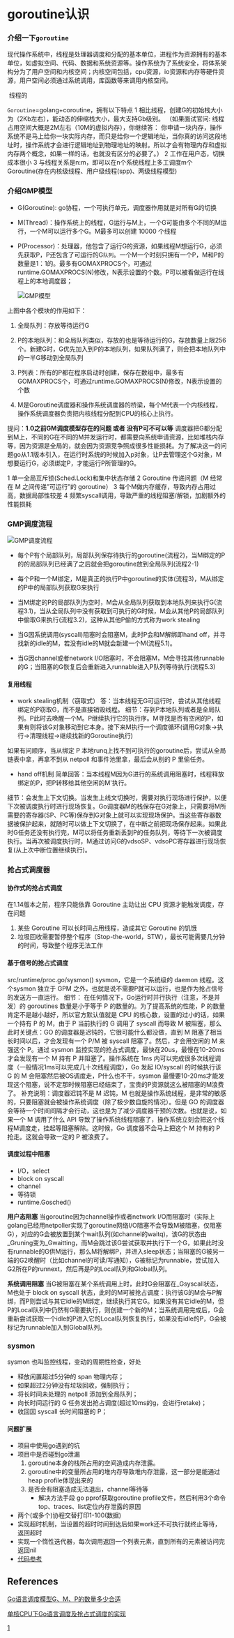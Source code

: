 # goroutine认识

### 介绍一下`goroutine`
​	现代操作系统中，线程是处理器调度和分配的基本单位，进程作为资源拥有的基本单位，如虚拟空间、代码、数据和系统资源等。操作系统为了系统安全，将体系架构分为了用户空间和内核空间；内核空间包括，cpu资源，io资源和内存等硬件资源，用户空间必须通过系统调用，库函数等来调用内核空间。

​	线程的

`Goroutine`=golang+coroutine，拥有以下特点
1 相比线程，创建G的初始栈大小为（2Kb左右），能动态的伸缩栈大小，最大支持Gb级别。 （如果面试官问: 线程占用空间大概是2M左右（10M的虚拟内存），你继续答： 你申请一块内存，操作系统不是马上给你一块实际内存，而只是给你一个逻辑地址，当你真的访问这段地址时，操作系统才会进行逻辑地址到物理地址的映射。所以才会有物理内存和虚拟内存两个概念，如果一样的话，也就没有区分的必要了。）
2 工作在用户态，切换成本很小
3 与线程关系是n:m，即可以在n个系统线程上多工调度m个Goroutine(存在内核级线程、用户级线程(spp)、两级线程模型)


### 介绍GMP模型

- G(Goroutine): go协程，一个可执行单元，调度器作用就是对所有G的切换	

- M(Thread)：操作系统上的线程，G运行与M上，一个G可能由多个不同的M运行，一个M可以运行多个G。M最多可以创建 10000 个线程

- P(Processor)：处理器，他包含了运行G的资源，如果线程M想运行G，必须先获取P，P还包含了可运行的G`队列`。一个M一个时刻只拥有一个P，M和P的数量是1：1的。最多有GOMAXPROCS个，可通过runtime.GOMAXPROCS(N)修改，N表示设置的个数。P可以被看做运行在线程上的本地调度器；

  ![GMP模型](../img/GMP.webp)

上图中各个模块的作用如下：

1. 全局队列：存放等待运行G

2. P的本地队列：和全局队列类似，存放的也是等待运行的G，存放数量上限256个。新建G时，G优先加入到P的本地队列，如果队列满了，则会把本地队列中的一半G移动到全局队列

3. P列表：所有的P都在程序启动时创建，保存在数组中，最多有GOMAXPROCS个，可通过runtime.GOMAXPROCS(N)修改，N表示设置的个数

4. M是Goroutine调度器和操作系统调度器的桥梁，每个M代表一个内核线程，操作系统调度器负责把内核线程分配到CPU的核心上执行。

提问：**1.0之前GM调度模型存在的问题 或者 没有P可不可以等** 
调度器把G都分配到M上，不同的G在不同的M并发运行时，都需要向系统申请资源，比如堆栈内存等，因为资源是全局的，就会因为资源竞争照成很多性能损耗。为了解决这一的问题go从1.1版本引入，在运行时系统的时候加入p对象，让P去管理这个G对象，M想要运行G，必须绑定P，才能运行P所管理的G。

   1 单一全局互斥锁(Sched.Lock)和集中状态存储
   2 Goroutine 传递问题（M 经常在 M 之间传递”可运行”的 goroutine）
   3 每个M做内存缓存，导致内存占用过高，数据局部性较差
   4 频繁syscall调用，导致严重的线程阻塞/解锁，加剧额外的性能损耗


### GMP调度流程

![GMP调度流程](../img/gmp_proces.image "GMP调度流程")
- 每个P有个局部队列，局部队列保存待执行的goroutine(流程2)，当M绑定的P的的局部队列已经满了之后就会把goroutine放到全局队列(流程2-1)

- 每个P和一个M绑定，M是真正的执行P中goroutine的实体(流程3)，M从绑定的P中的局部队列获取G来执行

- 当M绑定的P的局部队列为空时，M会从全局队列获取到本地队列来执行G(流程3.1)，当从全局队列中没有获取到可执行的G时候，M会从其他P的局部队列中偷取G来执行(流程3.2)，这种从其他P偷的方式称为work stealing

- 当G因系统调用(syscall)阻塞时会阻塞M，此时P会和M解绑即hand off，并寻找新的idle的M，若没有idle的M就会新建一个M(流程5.1)。

- 当G因channel或者network I/O阻塞时，不会阻塞M，M会寻找其他runnable的G；当阻塞的G恢复后会重新进入runnable进入P队列等待执行(流程5.3)


#### 复用线程

- work stealing机制（窃取式）
答：当本线程无G可运行时，尝试从其他线程绑定的P窃取G，而不是直接销毁线程。
细节：存到P本地队列或者是全局队列。P此时去唤醒一个M。P继续执行它的执行序。M寻找是否有空闲的P，如果有则将该G对象移动到它本身。接下来M执行一个调度循环(调用G对象->执行->清理线程→继续找新的Goroutine执行)

如果有问顺序，当从绑定 P 本地runq上找不到可执行的goroutine后，尝试从全局链表中拿，再拿不到从 netpoll 和事件池里拿，最后会从别的 P 里偷任务。

- hand off机制
简单回答：当本线程M因为G进行的系统调用阻塞时，线程释放绑定的P，把P转移给其他空闲的M'执行。

细节：会发生上下文切换。当发生上线文切换时，需要对执行现场进行保护，以便下次被调度执行时进行现场恢复。Go调度器M的栈保存在G对象上，只需要将M所需要的寄存器(SP、PC等)保存到G对象上就可以实现现场保护。当这些寄存器数据被保护起来，就随时可以做上下文切换了，在中断之前把现场保存起来。如果此时G任务还没有执行完，M可以将任务重新丢到P的任务队列，等待下一次被调度执行。当再次被调度执行时，M通过访问G的vdsoSP、vdsoPC寄存器进行现场恢复(从上次中断位置继续执行)。


### 抢占式调度器
#### 协作式的抢占式调度

在1.14版本之前，程序只能依靠 Goroutine 主动让出 CPU 资源才能触发调度，存在问题
1. 某些 Goroutine 可以长时间占用线程，造成其它 Goroutine 的饥饿
2. 垃圾回收需要暂停整个程序（Stop-the-world，STW），最长可能需要几分钟的时间，导致整个程序无法工作

#### 基于信号的抢占式调度

src/runtime/proc.go/sysmon() 
sysmon，它是一个系统级的 daemon 线程。这个sysmon 独立于 GPM 之外，也就是说不需要P就可以运行，也是作为抢占信号的发送方一直运行。
细节：
在任何情况下，Go运行时并行执行（注意，不是并发）的 goroutines 数量是小于等于 P 的数量的。为了提高系统的性能，P 的数量肯定不是越小越好，所以官方默认值就是 CPU 的核心数，设置的过小的话，如果一个持有 P 的 M，由于 P 当前执行的 G 调用了 syscall 而导致 M 被阻塞，那么此时关键点：GO 的调度器是迟钝的，它很可能什么都没做，直到 M 阻塞了相当长时间以后，才会发现有一个 P/M 被 syscall 阻塞了。然后，才会用空闲的 M 来强这个 P。通过 sysmon 监控实现的抢占式调度，最快在20us，最慢在10-20ms才会发现有一个 M 持有 P 并阻塞了。操作系统在 1ms 内可以完成很多次线程调度（一般情况1ms可以完成几十次线程调度），Go 发起 IO/syscall 的时候执行该 G 的 M 会阻塞然后被OS调度走，P什么也不干，sysmon 最慢要10-20ms才能发现这个阻塞，说不定那时候阻塞已经结束了，宝贵的P资源就这么被阻塞的M浪费了。
补充说明：调度器迟钝不是 M 迟钝，M 也就是操作系统线程，是非常的敏感的，只要阻塞就会被操作系统调度（除了极少数自旋的情况）。但是 GO 的调度器会等待一个时间间隔才会行动，这也是为了减少调度器干预的次数。也就是说，如果一个 M 调用了什么 API 导致了操作系统线程阻塞了，操作系统立刻会把这个线程M调度走，挂起等阻塞解除。这时候，Go 调度器不会马上把这个 M 持有的 P 抢走。这就会导致一定的 P 被浪费了。

#### 调度过程中阻塞

- I/O，select
- block on syscall
- channel
- 等待锁
- runtime.Gosched()

**用户态阻塞**
当goroutine因为channel操作或者network I/O而阻塞时（实际上golang已经用netpoller实现了goroutine网络I/O阻塞不会导致M被阻塞，仅阻塞G），对应的G会被放置到某个wait队列(如channel的waitq)，该G的状态由_Gruning变为_Gwaitting，而M会跳过该G尝试获取并执行下一个G，如果此时没有runnable的G供M运行，那么M将解绑P，并进入sleep状态；当阻塞的G被另一端的G2唤醒时（比如channel的可读/写通知），G被标记为runnable，尝试加入G2所在P的runnext，然后再是P的Local队列和Global队列。

**系统调用阻塞**
当G被阻塞在某个系统调用上时，此时G会阻塞在_Gsyscall状态，M也处于 block on syscall 状态，此时的M可被抢占调度：执行该G的M会与P解绑，而P则尝试与其它idle的M绑定，继续执行其它G。如果没有其它idle的M，但P的Local队列中仍然有G需要执行，则创建一个新的M；当系统调用完成后，G会重新尝试获取一个idle的P进入它的Local队列恢复执行，如果没有idle的P，G会被标记为runnable加入到Global队列。

### sysmon

sysmon 也叫监控线程，变动的周期性检查，好处
- 释放闲置超过5分钟的 span 物理内存；
- 如果超过2分钟没有垃圾回收，强制执行；
- 将长时间未处理的 netpoll 添加到全局队列；
- 向长时间运行的 G 任务发出抢占调度(超过10ms的g，会进行retake)；
- 收回因 syscall 长时间阻塞的 P；


#### 问题扩展

- 项目中使用go遇到的坑
- 项目中是否碰到go泄漏
  1. goroutine本身的栈所占用的空间造成内存泄露。
  2. goroutine中的变量所占用的堆内存导致堆内存泄露，这一部分是能通过heap profile体现出来的
  3. 是否会有阻塞造成无法退出，channel等待等
     - 解决方法手段 go pprof获取goroutine profile文件，然后利用3个命令top、traces、list定位内存泄露的原因
- 两个(或多个)协程交替打印1-100(数据)
- 实现超时机制，当设置的超时时间到达后如果work还不可执行就终止等待，返回超时
- 实现一个惰性迭代器，每次调用返回一个列表元素，直到所有的元素被访问完返回nil
- [代码参考](./code.md)



## References

[Go语言调度模型G、M、P的数量多少合适](https://www.jianshu.com/p/1a50330adf1b)

[单核CPU下Go语言调度及抢占式调度的实现](https://www.jianshu.com/p/9238bf572b56)

[1](https://juejin.cn/post/6886321367604527112)

